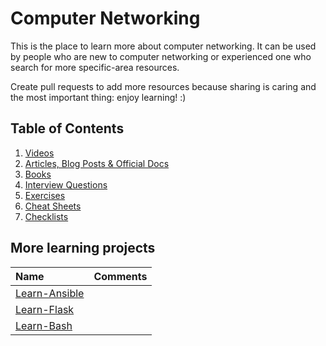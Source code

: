 Computer Networking
===================

This is the place to learn more about computer networking.
It can be used by people who are new to computer networking or experienced one who search
for more specific-area resources.

Create pull requests to add more resources because sharing is caring and the most important thing: enjoy learning! :)

## Table of Contents

  1. [Videos](https://github.com/bregman-arie/computer-networking/tree/master/videos/README.md)
  2. [Articles, Blog Posts & Official Docs](https://github.com/bregman-arie/computer-networking/tree/master/docs/README.md)
  3. [Books](https://github.com/bregman-arie/computer-networking/tree/master/books/README.md)
  4. [Interview Questions](https://github.com/bregman-arie/computer-networking/tree/master/interview_questions/README.md)
  5. [Exercises](https://github.com/bregman-arie/computer-networking/tree/master/exercises/README.md)
  6. [Cheat Sheets](https://github.com/bregman-arie/computer-networking/tree/cheatsheets/README.md)
  7. [Checklists](https://github.com/bregman-arie/computer-networking/tree/master/checklists/README.md)

## More learning projects

Name | Comments
:------ |:--------:
[Learn-Ansible](https://github.com/DevInPractice/learn-ansible) |
[Learn-Flask](https://github.com/bregman-arie/learn-flask) |
[Learn-Bash](https://github.com/bregman-arie/learn-bash) |
